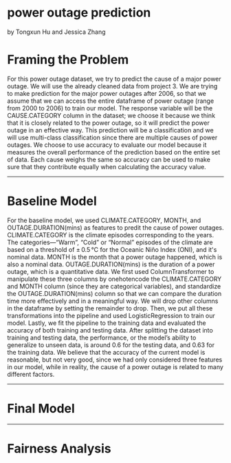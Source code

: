 # power outage prediction
by Tongxun Hu and Jessica Zhang

# Framing the Problem

For this power outage dataset, we try to predict the cause of a major power outage. We will use the already cleaned data from project 3. We are trying to make prediction for the major power outages after 2006, so that we assume that we can access the entire dataframe of power outage (range from 2000 to 2006) to train our model. The response variable will be the CAUSE.CATEGORY column in the dataset; we choose it because we think that it is closely related to the power outage, so it will predict the power outage in an effective way. This prediction will be a classification and we will use multi-class classification since there are multiple causes of power outages. We choose to use accuracy to evaluate our model because it measures the overall performance of the prediction based on the entire set of data. Each cause weighs the same so accuracy can be used to make sure that they contribute equally when calculating the accuracy value. 


------
# Baseline Model

For the baseline model, we used CLIMATE.CATEGORY, MONTH, and OUTAGE.DURATION(mins) as features to predit the cause of power outages. CLIMATE.CATEGORY is the climate episodes corresponding to the years. The categories—“Warm”, “Cold” or “Normal” episodes of the climate are based on a threshold of ± 0.5 °C for the Oceanic Niño Index (ONI), and it's nominal data. MONTH is the month that a power outage happened, which is also a nominal data. OUTAGE.DURATION(mins) is the duration of a power outage, which is a quantitative data. We first used ColumnTransformer to manipulate these three columns by onehotencode the CLIMATE.CATEGORY and MONTH column (since they are categorical variables), and standardize the OUTAGE.DURATION(mins) column so that we can compare the duration time more effectively and in a meaningful way. We will drop other columns in the dataframe by setting the remainder to drop. Then, we put all these transformations into the pipeline and used LogisticRegression to train our model. Lastly, we fit the pipeline to the training data and evaluated the accuracy of both training and testing data. After splitting the dataset into training and testing data, the performance, or the model’s ability to generalize to unseen data, is around 0.6 for the testing data, and 0.63 for the training data. We believe that the accuracy of the current model is reasonable, but not very good, since we had only considered three features in our model, while in reality, the cause of a power outage is related to many different factors. 


------
# Final Model


------
# Fairness Analysis



